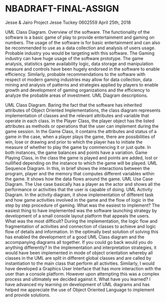 # NBADRAFT-FINAL-ASSIGN
Jesse &amp; Jairo Project
Jesse Tuckey 0602559
April 25th, 2018

UML Class Diagram.
Overview of the software.
The functionality of the software is a basic game of play to provide entertainment and gaming on numbers. The usage of the software is for basic entertainment and can also be recommended to use as a data collection and analysis of users usage.
Probable industry you would be targeting with this software. 
The Gaming industry can have huge usage of the software prototype. The game analysis, statistics game availability logic, data storage and manipulation measure and controls have been hugely endorsed in the software to enable efficiency.
Similarly, probable recommendations to the software with respect ot modern gaming industries may allow for data collection, data mining and analysis of patterns and strategies applied by players to enable growth and development of gaming organizations and the efficiency to analyze the probable areas of investment.
UML Diagram descriptions.

UML Class Diagram.
Baring the fact that the software has inherited attributes of Object Oriented Implementations, the class diagram represents implementation of classes and the relevant attributes and variable that operate in each class. In the Player Class, the player object has the listed attributes as methods or operations that the user can implement during the game session.
In the Game Class, it contains the attributes and status of a game in the case, when a player plays the game, there are possibilities of win, lose or drawing and prior to which the player has to initiate the measure of whether to play the game by commencing it or just quite. In both instances, the game balances and points have a variation.
Game Playing Class, in the class the game is played and points are added, lost or nullified depending on the instance to which the game will be played.
UML Sequence Diagram.
In this, in brief shows the interactions between the program, player and the memory that computes different variables within the game. It shows how the data flows around the game.
UML Use Case Diagram.
The Use case basically has a player as the actor and shows all the performance or activities that the user is capable of doing.
UML Activity Diagram.
In the activity diagram, it show implementation of different task and how game activities involved in the game and the flow of logic in the step by step procedure of gaming.
What was the easiest to implement?
The easiest thing to have implemented was the software launching strategy by development of a small console layout platform that appeals the users.
 What was the most difficult? 
During the implementation, the logic flow and fragmentation of activities and connection of classes to achieve and logic flow of details and information. In the optimally best solution of solving this has enabled the development of a good UML Class diagram and the accompanying diagrams all together.
If you could go back would you do anything differently?
In the implementation and interpretation strategies, it would have been implemented in mode of object orientation whereby all classes in the UML are split in different global classes and are called by instantiation to the main class that perform all activities.
Similarly, I would have developed a Graphics User Interface that has more interaction with the user than a console platform. However upon attempting this was a complex process and ultimately we decided against it. 
 What have you learned? 
I have advanced my learning on development of UML diagrams and has helped me appreciate the use of Object Oriented Language to implement and provide solutions.
